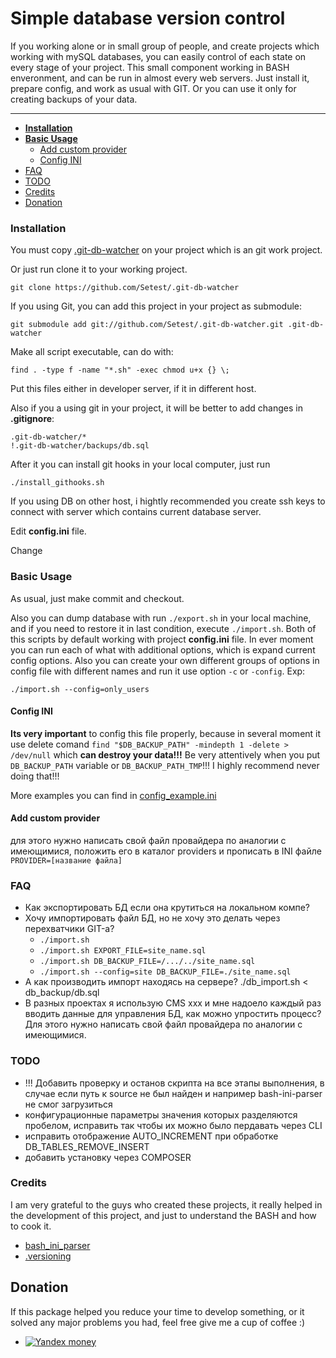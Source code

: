 Simple database version control
====================

If you working alone or in small group of people, and create projects which working
with mySQL databases, you can easily control of each state on every
stage of your project. This small component working in BASH enveronment, and can
be run in almost every web servers. Just install it, prepare config, and work as
usual with GIT. Or you can use it only for creating backups of your data.

---

 - **[Installation](#installation)**
 - **[Basic Usage](#basic-usage)**
    - [Add custom provider](#add-custom-provider)
    - [Config INI](#config-ini)
 - [FAQ](#faq)
 - [TODO](#todo)
 - [Credits](#credits)
 - [Donation](#donation)

### Installation

  You must copy [.git-db-watcher](https://github.com/Setest/.git-db-watcher) on your project
  which is an git work project.

  Or just run clone it to your working project.
  ```
  git clone https://github.com/Setest/.git-db-watcher
  ```

  If you using Git, you can add this project in your project as submodule:
  ```
  git submodule add git://github.com/Setest/.git-db-watcher.git .git-db-watcher
  ```

  Make all script executable, can do with:
  ```
  find . -type f -name "*.sh" -exec chmod u+x {} \;
  ```

  Put this files either in developer server, if it in different host.

  Also if you a using git in your project, it will be better to add changes in **.gitignore**:
  ```
  .git-db-watcher/*
  !.git-db-watcher/backups/db.sql
  ```

  After it you can install git hooks in your local computer, just run
  ```
  ./install_githooks.sh
  ```

  If you using DB on other host, i hightly recommended you create ssh keys to
  connect with server which contains current database server.

  Edit **config.ini** file.

  Change

### Basic Usage

  As usual, just make commit and checkout.

  Also you can dump database with run `./export.sh` in your local machine, and
  if you need to restore it in last condition, execute `./import.sh`. Both of this
  scripts by default working with project **config.ini** file. In ever moment you can run
  each of what with additional options, which is expand current config options.
  Also you can create your own different groups of options in config file with different names
  and run it use option `-c` or `-config`. Exp:
  ```
  ./import.sh --config=only_users
  ```

#### Config INI

  **Its very important** to config this file properly, because in several moment it
  use delete comand `find "$DB_BACKUP_PATH" -mindepth 1 -delete > /dev/null` which
  **can destroy your data!!!** Be very attentively when you put `DB_BACKUP_PATH` variable
  or `DB_BACKUP_PATH_TMP`!!! I highly recommend never doing that!!!

  More examples you can find in [config_example.ini](https://github.com/Setest/.git-db-watcher/blob/master/config_example.ini)

#### Add custom provider

для этого нужно написать свой файл провайдера по аналогии с имеющимися,
положить его в каталог providers и прописать в INI файле `PROVIDER=[название файла]`


### FAQ

  - Как экспортировать БД если она крутиться на локальном компе?
  - Хочу импортировать файл БД, но не хочу это делать через перехватчики GIT-а?
      - ```./import.sh```
      - `./import.sh EXPORT_FILE=site_name.sql`
      - `./import.sh DB_BACKUP_FILE=/.../../site_name.sql`
      - `./import.sh --config=site DB_BACKUP_FILE=./site_name.sql`
  - A как производить импорт находясь на сервере?
    ./db_import.sh < db_backup/db.sql
  - В разных проектах я использую CMS xxx и мне надоело каждый раз вводить данные
    для управления БД, как можно упростить процесс?
      Для этого нужно написать свой файл провайдера по аналогии с имеющимися.

### TODO

  * !!! Добавить проверку и останов скрипта на все этапы выполнения, в случае если
    путь к source не был найден и например bash-ini-parser не смог загрузиться
  * конфигурационные параметры значения которых разделяются пробелом, исправить так
    чтобы их можно было пердавать через CLI
  * исправить отображение AUTO_INCREMENT при обработке DB_TABLES_REMOVE_INSERT
  * добавить установку через COMPOSER


### Credits

  I am very grateful to the guys who created these projects, it really helped in
  the development of this project, and just to understand the BASH and how to cook it.

  * [bash_ini_parser](https://raw.githubusercontent.com/albfan/bash-ini-parser/)
  * [.versioning](https://github.com/evandrocoan/.versioning/)


## Donation

If this package helped you reduce your time to develop something, or it solved any major problems you had, feel free give me a cup of coffee :)

 - [![Yandex money](https://img.shields.io/badge/Yandex-donate-yellow.svg)](https://money.yandex.ru/to/410011611678383?default-sum=200)
